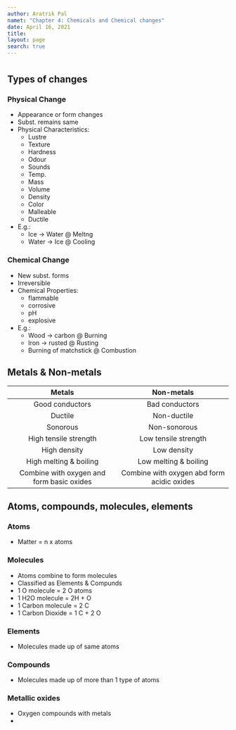 ```yaml
---
author: Aratrik Pal
namet: "Chapter 4: Chemicals and Chemical changes"
date: April 16, 2021
title:
layout: page
search: true
---
```


<h1></h1>

## Types of changes

### Physical Change
- Appearance or form changes
- Subst. remains same
- Physical Characteristics:
    * Lustre
    * Texture
    * Hardness
    * Odour
    * Sounds
    * Temp.
    * Mass
    * Volume
    * Density
    * Color
    * Malleable
    * Ductile
- E.g.:
    * Ice -> Water @ Meltng
    * Water -> Ice @ Cooling

### Chemical Change
- New subst. forms
- Irreversible
- Chemical Properties:
    * flammable
    * corrosive
    * pH
    * explosive
- E.g.:
    * Wood -> carbon @ Burning
    * Iron -> rusted @ Rusting
    * Burning of matchstick @ Combustion

## Metals & Non-metals

|                   Metals                  |                 Non-metals                 |
|:-----------------------------------------:|:------------------------------------------:|
|              Good conductors              |               Bad conductors               |
|                  Ductile                  |                 Non-ductile                |
|                  Sonorous                 |                Non-sonorous                |
|           High tensile strength           |            Low tensile strength            |
|                High density               |                 Low density                |
|           High melting & boiling          |            Low melting & boiling           |
| Combine with oxygen and form basic oxides | Combine with oxygen abd form acidic oxides |

## Atoms, compounds, molecules, elements

### Atoms
- Matter = n x atoms

### Molecules
- Atoms combine to form molecules
- Classified as Elements & Compunds
- 1 O molecule = 2 O atoms
- 1 H2O molecule = 2H + O
- 1 Carbon molecule = 2 C
- 1 Carbon Dioxide = 1 C + 2 O

### Elements
- Molecules made up of same atoms

### Compounds
- Molecules made up of more than 1 type of atoms

### Metallic oxides
- Oxygen compounds with metals
-

